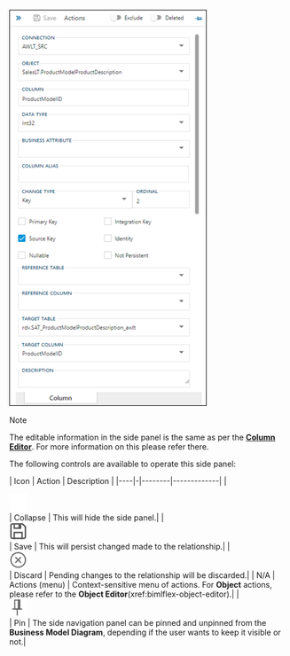 ![Column Editor Side Panel](../../static/img/side-panel-column-editor.png "Column Editor Side Panel")

>[!NOTE]
>The editable information in the side panel is the same as per the [**Column Editor**](xref:bimlflex-column-editor). For more information on this please refer there.

The following controls are available to operate this side panel:

| Icon | Action | Description |
|----|-|--------|-------------|
| <div class="icon-col m-5"><img src="../../static/svg/nav-collapsed.svg" /></div> | Collapse | This will hide the side panel.|
| <div class="icon-col m-5"><img src="../../static/svg/save.svg" /></div> | Save | This will persist changed made to the relationship.|
| <div class="icon-col m-5"><img src="../../static/svg/discard.svg" /></div> | Discard | Pending changes to the relationship will be discarded.|
| N/A | Actions (menu) | Context-sensitive menu of actions. For **Object** actions, please refer to the **Object Editor**(xref:bimlflex-object-editor).|
| <div class="icon-col m-5"><img src="../../static/svg/pin.svg" /></div> | Pin | The side navigation panel can be pinned and unpinned from the **Business Model Diagram**, depending if the user wants to keep it visible or not.|